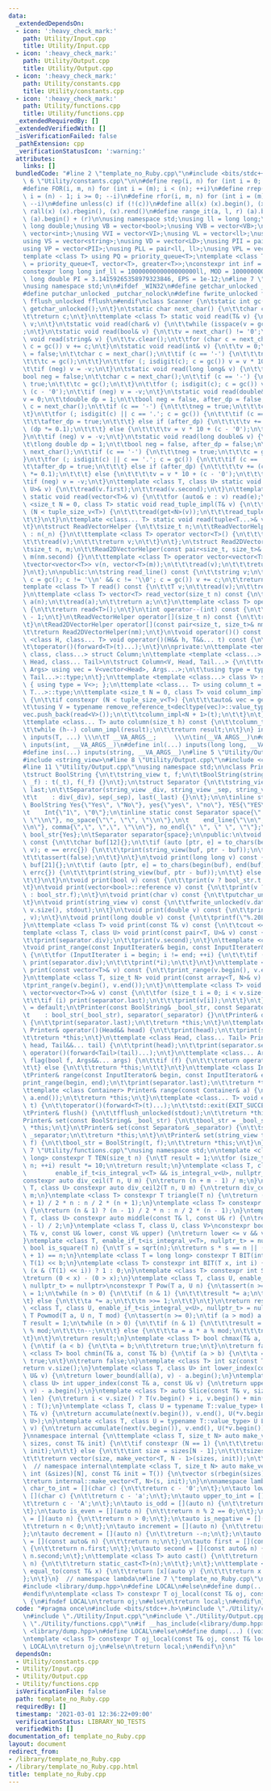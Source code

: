 ```yaml
---
data:
  _extendedDependsOn:
  - icon: ':heavy_check_mark:'
    path: Utility/Input.cpp
    title: Utility/Input.cpp
  - icon: ':heavy_check_mark:'
    path: Utility/Output.cpp
    title: Utility/Output.cpp
  - icon: ':heavy_check_mark:'
    path: Utility/constants.cpp
    title: Utility/constants.cpp
  - icon: ':heavy_check_mark:'
    path: Utility/functions.cpp
    title: Utility/functions.cpp
  _extendedRequiredBy: []
  _extendedVerifiedWith: []
  _isVerificationFailed: false
  _pathExtension: cpp
  _verificationStatusIcon: ':warning:'
  attributes:
    links: []
  bundledCode: "#line 2 \"template_no_Ruby.cpp\"\n#include <bits/stdc++.h>\n#line\
    \ 6 \"Utility/constants.cpp\"\n\n#define rep(i, n) for (int i = 0; i < (n); ++i)\n\
    #define FOR(i, m, n) for (int i = (m); i < (n); ++i)\n#define rrep(i, n) for (int\
    \ i = (n) - 1; i >= 0; --i)\n#define rfor(i, m, n) for (int i = (m); i >= (n);\
    \ --i)\n#define unless(c) if (!(c))\n#define all(x) (x).begin(), (x).end()\n#define\
    \ rall(x) (x).rbegin(), (x).rend()\n#define range_it(a, l, r) (a).begin() + (l),\
    \ (a).begin() + (r)\n\nusing namespace std;\nusing ll = long long;\nusing LD =\
    \ long double;\nusing VB = vector<bool>;\nusing VVB = vector<VB>;\nusing VI =\
    \ vector<int>;\nusing VVI = vector<VI>;\nusing VL = vector<ll>;\nusing VVL = vector<VL>;\n\
    using VS = vector<string>;\nusing VD = vector<LD>;\nusing PII = pair<int, int>;\n\
    using VP = vector<PII>;\nusing PLL = pair<ll, ll>;\nusing VPL = vector<PLL>;\n\
    template <class T> using PQ = priority_queue<T>;\ntemplate <class T> using PQS\
    \ = priority_queue<T, vector<T>, greater<T>>;\nconstexpr int inf = 1000000000;\n\
    constexpr long long inf_ll = 1000000000000000000ll, MOD = 1000000007;\nconstexpr\
    \ long double PI = 3.14159265358979323846, EPS = 1e-12;\n#line 7 \"Utility/Input.cpp\"\
    \nusing namespace std;\n\n#ifdef _WIN32\n#define getchar_unlocked _getchar_nolock\n\
    #define putchar_unlocked _putchar_nolock\n#define fwrite_unlocked fwrite\n#define\
    \ fflush_unlocked fflush\n#endif\nclass Scanner {\n\tstatic int gc() {\n\t\treturn\
    \ getchar_unlocked();\n\t}\n\tstatic char next_char() {\n\t\tchar c;\n\t\tread(c);\n\
    \t\treturn c;\n\t}\n\ttemplate <class T> static void read(T& v) {\n\t\tcin >>\
    \ v;\n\t}\n\tstatic void read(char& v) {\n\t\twhile (isspace(v = gc()))\n\t\t\t\
    ;\n\t}\n\tstatic void read(bool& v) {\n\t\tv = next_char() != '0';\n\t}\n\tstatic\
    \ void read(string& v) {\n\t\tv.clear();\n\t\tfor (char c = next_char(); !isspace(c);\
    \ c = gc()) v += c;\n\t}\n\tstatic void read(int& v) {\n\t\tv = 0;\n\t\tbool neg\
    \ = false;\n\t\tchar c = next_char();\n\t\tif (c == '-') {\n\t\t\tneg = true;\n\
    \t\t\tc = gc();\n\t\t}\n\t\tfor (; isdigit(c); c = gc()) v = v * 10 + (c - '0');\n\
    \t\tif (neg) v = -v;\n\t}\n\tstatic void read(long long& v) {\n\t\tv = 0;\n\t\t\
    bool neg = false;\n\t\tchar c = next_char();\n\t\tif (c == '-') {\n\t\t\tneg =\
    \ true;\n\t\t\tc = gc();\n\t\t}\n\t\tfor (; isdigit(c); c = gc()) v = v * 10 +\
    \ (c - '0');\n\t\tif (neg) v = -v;\n\t}\n\tstatic void read(double& v) {\n\t\t\
    v = 0;\n\t\tdouble dp = 1;\n\t\tbool neg = false, after_dp = false;\n\t\tchar\
    \ c = next_char();\n\t\tif (c == '-') {\n\t\t\tneg = true;\n\t\t\tc = gc();\n\t\
    \t}\n\t\tfor (; isdigit(c) || c == '.'; c = gc()) {\n\t\t\tif (c == '.') {\n\t\
    \t\t\tafter_dp = true;\n\t\t\t} else if (after_dp) {\n\t\t\t\tv += (c - '0') *\
    \ (dp *= 0.1);\n\t\t\t} else {\n\t\t\t\tv = v * 10 + (c - '0');\n\t\t\t}\n\t\t\
    }\n\t\tif (neg) v = -v;\n\t}\n\tstatic void read(long double& v) {\n\t\tv = 0;\n\
    \t\tlong double dp = 1;\n\t\tbool neg = false, after_dp = false;\n\t\tchar c =\
    \ next_char();\n\t\tif (c == '-') {\n\t\t\tneg = true;\n\t\t\tc = gc();\n\t\t\
    }\n\t\tfor (; isdigit(c) || c == '.'; c = gc()) {\n\t\t\tif (c == '.') {\n\t\t\
    \t\tafter_dp = true;\n\t\t\t} else if (after_dp) {\n\t\t\t\tv += (c - '0') * (dp\
    \ *= 0.1);\n\t\t\t} else {\n\t\t\t\tv = v * 10 + (c - '0');\n\t\t\t}\n\t\t}\n\t\
    \tif (neg) v = -v;\n\t}\n\ttemplate <class T, class U> static void read(pair<T,\
    \ U>& v) {\n\t\tread(v.first);\n\t\tread(v.second);\n\t}\n\ttemplate <class T>\
    \ static void read(vector<T>& v) {\n\t\tfor (auto& e : v) read(e);\n\t}\n\ttemplate\
    \ <size_t N = 0, class T> static void read_tuple_impl(T& v) {\n\t\tif constexpr\
    \ (N < tuple_size_v<T>) {\n\t\t\tread(get<N>(v));\n\t\t\tread_tuple_impl<N + 1>(v);\n\
    \t\t}\n\t}\n\ttemplate <class... T> static void read(tuple<T...>& v) {\n\t\tread_tuple_impl(v);\n\
    \t}\n\tstruct ReadVectorHelper {\n\t\tsize_t n;\n\t\tReadVectorHelper(size_t _n)\
    \ : n(_n) {}\n\t\ttemplate <class T> operator vector<T>() {\n\t\t\tvector<T> v(n);\n\
    \t\t\tread(v);\n\t\t\treturn v;\n\t\t}\n\t};\n\tstruct Read2DVectorHelper {\n\t\
    \tsize_t n, m;\n\t\tRead2DVectorHelper(const pair<size_t, size_t>& nm) : n(nm.first),\
    \ m(nm.second) {}\n\t\ttemplate <class T> operator vector<vector<T>>() {\n\t\t\
    \tvector<vector<T>> v(n, vector<T>(m));\n\t\t\tread(v);\n\t\t\treturn v;\n\t\t\
    }\n\t};\n\npublic:\n\tstring read_line() const {\n\t\tstring v;\n\t\tfor (char\
    \ c = gc(); c != '\\n' && c != '\\0'; c = gc()) v += c;\n\t\treturn v;\n\t}\n\t\
    template <class T> T read() const {\n\t\tT v;\n\t\tread(v);\n\t\treturn v;\n\t\
    }\n\ttemplate <class T> vector<T> read_vector(size_t n) const {\n\t\tvector<T>\
    \ a(n);\n\t\tread(a);\n\t\treturn a;\n\t}\n\ttemplate <class T> operator T() const\
    \ {\n\t\treturn read<T>();\n\t}\n\tint operator--(int) const {\n\t\treturn read<int>()\
    \ - 1;\n\t}\n\tReadVectorHelper operator[](size_t n) const {\n\t\treturn ReadVectorHelper(n);\n\
    \t}\n\tRead2DVectorHelper operator[](const pair<size_t, size_t>& nm) const {\n\
    \t\treturn Read2DVectorHelper(nm);\n\t}\n\tvoid operator()() const {}\n\ttemplate\
    \ <class H, class... T> void operator()(H&& h, T&&... t) const {\n\t\tread(h);\n\
    \t\toperator()(forward<T>(t)...);\n\t}\n\nprivate:\n\ttemplate <template <class...>\
    \ class, class...> struct Column;\n\ttemplate <template <class...> class V, class\
    \ Head, class... Tail>\n\tstruct Column<V, Head, Tail...> {\n\t\ttemplate <class...\
    \ Args> using vec = V<vector<Head>, Args...>;\n\t\tusing type = typename Column<vec,\
    \ Tail...>::type;\n\t};\n\ttemplate <template <class...> class V> struct Column<V>\
    \ { using type = V<>; };\n\ttemplate <class... T> using column_t = typename Column<tuple,\
    \ T...>::type;\n\ttemplate <size_t N = 0, class T> void column_impl(T& t) const\
    \ {\n\t\tif constexpr (N < tuple_size_v<T>) {\n\t\t\tauto& vec = get<N>(t);\n\t\
    \t\tusing V = typename remove_reference_t<decltype(vec)>::value_type;\n\t\t\t\
    vec.push_back(read<V>());\n\t\t\tcolumn_impl<N + 1>(t);\n\t\t}\n\t}\n\npublic:\n\
    \ttemplate <class... T> auto column(size_t h) const {\n\t\tcolumn_t<T...> result;\n\
    \t\twhile (h--) column_impl(result);\n\t\treturn result;\n\t}\n} in;\n#define\
    \ inputs(T, ...) \\\n\tT __VA_ARGS__;     \\\n\tin(__VA_ARGS__)\n#define ini(...)\
    \ inputs(int, __VA_ARGS__)\n#define inl(...) inputs(long long, __VA_ARGS__)\n\
    #define ins(...) inputs(string, __VA_ARGS__)\n#line 5 \"Utility/Output.cpp\"\n\
    #include <string_view>\n#line 8 \"Utility/Output.cpp\"\n#include <charconv>\n\
    #line 11 \"Utility/Output.cpp\"\nusing namespace std;\n\nclass Printer {\npublic:\n\
    \tstruct BoolString {\n\t\tstring_view t, f;\n\t\tBoolString(string_view _t, string_view\
    \ _f) : t(_t), f(_f) {}\n\t};\n\tstruct Separator {\n\t\tstring_view div, sep,\
    \ last;\n\t\tSeparator(string_view _div, string_view _sep, string_view _last)\n\
    \t\t    : div(_div), sep(_sep), last(_last) {}\n\t};\n\n\tinline static const\
    \ BoolString Yes{\"Yes\", \"No\"}, yes{\"yes\", \"no\"}, YES{\"YES\", \"NO\"},\n\
    \t    Int{\"1\", \"0\"};\n\tinline static const Separator space{\" \", \" \",\
    \ \"\\n\"}, no_space{\"\", \"\", \"\\n\"},\n\t    end_line{\"\\n\", \"\\n\", \"\
    \\n\"}, comma{\",\", \",\", \"\\n\"}, no_endl{\" \", \" \", \"\"};\n\n\tBoolString\
    \ bool_str{Yes};\n\tSeparator separator{space};\n\npublic:\n\tvoid print(int v)\
    \ const {\n\t\tchar buf[12]{};\n\t\tif (auto [ptr, e] = to_chars(begin(buf), end(buf),\
    \ v); e == errc{}) {\n\t\t\tprint(string_view(buf, ptr - buf));\n\t\t} else {\n\
    \t\t\tassert(false);\n\t\t}\n\t}\n\tvoid print(long long v) const {\n\t\tchar\
    \ buf[21]{};\n\t\tif (auto [ptr, e] = to_chars(begin(buf), end(buf), v); e ==\
    \ errc{}) {\n\t\t\tprint(string_view(buf, ptr - buf));\n\t\t} else {\n\t\t\tassert(false);\n\
    \t\t}\n\t}\n\tvoid print(bool v) const {\n\t\tprint(v ? bool_str.t : bool_str.f);\n\
    \t}\n\tvoid print(vector<bool>::reference v) const {\n\t\tprint(v ? bool_str.t\
    \ : bool_str.f);\n\t}\n\tvoid print(char v) const {\n\t\tputchar_unlocked(v);\n\
    \t}\n\tvoid print(string_view v) const {\n\t\tfwrite_unlocked(v.data(), sizeof(string_view::value_type),\
    \ v.size(), stdout);\n\t}\n\tvoid print(double v) const {\n\t\tprintf(\"%.20f\"\
    , v);\n\t}\n\tvoid print(long double v) const {\n\t\tprintf(\"%.20Lf\", v);\n\t\
    }\n\ttemplate <class T> void print(const T& v) const {\n\t\tcout << v;\n\t}\n\t\
    template <class T, class U> void print(const pair<T, U>& v) const {\n\t\tprint(v.first);\n\
    \t\tprint(separator.div);\n\t\tprint(v.second);\n\t}\n\ttemplate <class InputIterater>\n\
    \tvoid print_range(const InputIterater& begin, const InputIterater& end) const\
    \ {\n\t\tfor (InputIterater i = begin; i != end; ++i) {\n\t\t\tif (i != begin)\
    \ print(separator.div);\n\t\t\tprint(*i);\n\t\t}\n\t}\n\ttemplate <class T> void\
    \ print(const vector<T>& v) const {\n\t\tprint_range(v.begin(), v.end());\n\t\
    }\n\ttemplate <class T, size_t N> void print(const array<T, N>& v) const {\n\t\
    \tprint_range(v.begin(), v.end());\n\t}\n\ttemplate <class T> void print(const\
    \ vector<vector<T>>& v) const {\n\t\tfor (size_t i = 0; i < v.size(); ++i) {\n\
    \t\t\tif (i) print(separator.last);\n\t\t\tprint(v[i]);\n\t\t}\n\t}\n\n\tPrinter()\
    \ = default;\n\tPrinter(const BoolString& _bool_str, const Separator& _separator)\n\
    \t    : bool_str(_bool_str), separator(_separator) {}\n\tPrinter& operator()()\
    \ {\n\t\tprint(separator.last);\n\t\treturn *this;\n\t}\n\ttemplate <class Head>\
    \ Printer& operator()(Head&& head) {\n\t\tprint(head);\n\t\tprint(separator.last);\n\
    \t\treturn *this;\n\t}\n\ttemplate <class Head, class... Tail> Printer& operator()(Head&&\
    \ head, Tail&&... tail) {\n\t\tprint(head);\n\t\tprint(separator.sep);\n\t\treturn\
    \ operator()(forward<Tail>(tail)...);\n\t}\n\ttemplate <class... Args> Printer&\
    \ flag(bool f, Args&&... args) {\n\t\tif (f) {\n\t\t\treturn operator()(forward<Args>(args)...);\n\
    \t\t} else {\n\t\t\treturn *this;\n\t\t}\n\t}\n\ttemplate <class InputIterator>\n\
    \tPrinter& range(const InputIterator& begin, const InputIterator& end) {\n\t\t\
    print_range(begin, end);\n\t\tprint(separator.last);\n\t\treturn *this;\n\t}\n\
    \ttemplate <class Container> Printer& range(const Container& a) {\n\t\trange(a.begin(),\
    \ a.end());\n\t\treturn *this;\n\t}\n\ttemplate <class... T> void exit(T&&...\
    \ t) {\n\t\toperator()(forward<T>(t)...);\n\t\tstd::exit(EXIT_SUCCESS);\n\t}\n\
    \tPrinter& flush() {\n\t\tfflush_unlocked(stdout);\n\t\treturn *this;\n\t}\n\t\
    Printer& set(const BoolString& _bool_str) {\n\t\tbool_str = _bool_str;\n\t\treturn\
    \ *this;\n\t}\n\tPrinter& set(const Separator& _separator) {\n\t\tseparator =\
    \ _separator;\n\t\treturn *this;\n\t}\n\tPrinter& set(string_view t, string_view\
    \ f) {\n\t\tbool_str = BoolString(t, f);\n\t\treturn *this;\n\t}\n} out;\n#line\
    \ 7 \"Utility/functions.cpp\"\nusing namespace std;\n\ntemplate <class T = long\
    \ long> constexpr T TEN(size_t n) {\n\tT result = 1;\n\tfor (size_t i = 0; i <\
    \ n; ++i) result *= 10;\n\treturn result;\n}\ntemplate <class T, class U,\n  \
    \        enable_if_t<is_integral_v<T> && is_integral_v<U>, nullptr_t> = nullptr>\n\
    constexpr auto div_ceil(T n, U m) {\n\treturn (n + m - 1) / m;\n}\ntemplate <class\
    \ T, class U> constexpr auto div_ceil2(T n, U m) {\n\treturn div_ceil(n, m) *\
    \ m;\n}\ntemplate <class T> constexpr T triangle(T n) {\n\treturn (n & 1) ? (n\
    \ + 1) / 2 * n : n / 2 * (n + 1);\n}\ntemplate <class T> constexpr T nC2(T n)\
    \ {\n\treturn (n & 1) ? (n - 1) / 2 * n : n / 2 * (n - 1);\n}\ntemplate <class\
    \ T, class U> constexpr auto middle(const T& l, const U& r) {\n\treturn l + (r\
    \ - l) / 2;\n}\ntemplate <class T, class U, class V>\nconstexpr bool in_range(const\
    \ T& v, const U& lower, const V& upper) {\n\treturn lower <= v && v < upper;\n\
    }\ntemplate <class T, enable_if_t<is_integral_v<T>, nullptr_t> = nullptr>\nconstexpr\
    \ bool is_square(T n) {\n\tT s = sqrt(n);\n\treturn s * s == n || (s + 1) * (s\
    \ + 1) == n;\n}\ntemplate <class T = long long> constexpr T BIT(int b) {\n\treturn\
    \ T(1) << b;\n}\ntemplate <class T> constexpr int BIT(T x, int i) {\n\treturn\
    \ (x & (T(1) << i)) ? 1 : 0;\n}\ntemplate <class T> constexpr int Sgn(T x) {\n\
    \treturn (0 < x) - (0 > x);\n}\ntemplate <class T, class U, enable_if_t<is_integral_v<U>,\
    \ nullptr_t> = nullptr>\nconstexpr T Pow(T a, U n) {\n\tassert(n >= 0);\n\tT result\
    \ = 1;\n\twhile (n > 0) {\n\t\tif (n & 1) {\n\t\t\tresult *= a;\n\t\t\tn--;\n\t\
    \t} else {\n\t\t\ta *= a;\n\t\t\tn >>= 1;\n\t\t}\n\t}\n\treturn result;\n}\ntemplate\
    \ <class T, class U, enable_if_t<is_integral_v<U>, nullptr_t> = nullptr>\nconstexpr\
    \ T Powmod(T a, U n, T mod) {\n\tassert(n >= 0);\n\tif (a > mod) a %= mod;\n\t\
    T result = 1;\n\twhile (n > 0) {\n\t\tif (n & 1) {\n\t\t\tresult = result * a\
    \ % mod;\n\t\t\tn--;\n\t\t} else {\n\t\t\ta = a * a % mod;\n\t\t\tn >>= 1;\n\t\
    \t}\n\t}\n\treturn result;\n}\ntemplate <class T> bool chmax(T& a, const T& b)\
    \ {\n\tif (a < b) {\n\t\ta = b;\n\t\treturn true;\n\t}\n\treturn false;\n}\ntemplate\
    \ <class T> bool chmin(T& a, const T& b) {\n\tif (a > b) {\n\t\ta = b;\n\t\treturn\
    \ true;\n\t}\n\treturn false;\n}\ntemplate <class T> int sz(const T& v) {\n\t\
    return v.size();\n}\ntemplate <class T, class U> int lower_index(const T& a, const\
    \ U& v) {\n\treturn lower_bound(all(a), v) - a.begin();\n}\ntemplate <class T,\
    \ class U> int upper_index(const T& a, const U& v) {\n\treturn upper_bound(all(a),\
    \ v) - a.begin();\n}\ntemplate <class T> auto Slice(const T& v, size_t i, size_t\
    \ len) {\n\treturn i < v.size() ? T(v.begin() + i, v.begin() + min(i + len, v.size()))\
    \ : T();\n}\ntemplate <class T, class U = typename T::value_type> U Gcdv(const\
    \ T& v) {\n\treturn accumulate(next(v.begin()), v.end(), U(*v.begin()), gcd<U,\
    \ U>);\n}\ntemplate <class T, class U = typename T::value_type> U Lcmv(const T&\
    \ v) {\n\treturn accumulate(next(v.begin()), v.end(), U(*v.begin()), lcm<U, U>);\n\
    }\nnamespace internal {\n\ttemplate <class T, size_t N> auto make_vector(vector<int>&\
    \ sizes, const T& init) {\n\t\tif constexpr (N == 1) {\n\t\t\treturn vector(sizes[0],\
    \ init);\n\t\t} else {\n\t\t\tint size = sizes[N - 1];\n\t\t\tsizes.pop_back();\n\
    \t\t\treturn vector(size, make_vector<T, N - 1>(sizes, init));\n\t\t}\n\t}\n}\
    \  // namespace internal\ntemplate <class T, size_t N> auto make_vector(const\
    \ int (&sizes)[N], const T& init = T()) {\n\tvector s(rbegin(sizes), rend(sizes));\n\
    \treturn internal::make_vector<T, N>(s, init);\n}\n\nnamespace lambda {\n\tauto\
    \ char_to_int = [](char c) {\n\t\treturn c - '0';\n\t};\n\tauto lower_to_int =\
    \ [](char c) {\n\t\treturn c - 'a';\n\t};\n\tauto upper_to_int = [](char c) {\n\
    \t\treturn c - 'A';\n\t};\n\tauto is_odd = [](auto n) {\n\t\treturn n % 2 == 1;\n\
    \t};\n\tauto is_even = [](auto n) {\n\t\treturn n % 2 == 0;\n\t};\n\tauto is_positive\
    \ = [](auto n) {\n\t\treturn n > 0;\n\t};\n\tauto is_negative = [](auto n) {\n\
    \t\treturn n < 0;\n\t};\n\tauto increment = [](auto n) {\n\t\treturn ++n;\n\t\
    };\n\tauto decrement = [](auto n) {\n\t\treturn --n;\n\t};\n\tauto yield_self\
    \ = [](const auto& n) {\n\t\treturn n;\n\t};\n\tauto first = [](const auto& n)\
    \ {\n\t\treturn n.first;\n\t};\n\tauto second = [](const auto& n) {\n\t\treturn\
    \ n.second;\n\t};\n\ttemplate <class T> auto cast() {\n\t\treturn [](const auto&\
    \ n) {\n\t\t\treturn static_cast<T>(n);\n\t\t};\n\t};\n\ttemplate <class T> auto\
    \ equal_to(const T& x) {\n\t\treturn [x](auto y) {\n\t\t\treturn x == y;\n\t\t\
    };\n\t}\n}  // namespace lambda\n#line 7 \"template_no_Ruby.cpp\"\n#if __has_include(<library/dump.hpp>)\n\
    #include <library/dump.hpp>\n#define LOCAL\n#else\n#define dump(...) ((void)0)\n\
    #endif\n\ntemplate <class T> constexpr T oj_local(const T& oj, const T& local)\
    \ {\n#ifndef LOCAL\n\treturn oj;\n#else\n\treturn local;\n#endif\n}\n"
  code: "#pragma once\n#include <bits/stdc++.h>\n#include \"./Utility/constants.cpp\"\
    \n#include \"./Utility/Input.cpp\"\n#include \"./Utility/Output.cpp\"\n#include\
    \ \"./Utility/functions.cpp\"\n#if __has_include(<library/dump.hpp>)\n#include\
    \ <library/dump.hpp>\n#define LOCAL\n#else\n#define dump(...) ((void)0)\n#endif\n\
    \ntemplate <class T> constexpr T oj_local(const T& oj, const T& local) {\n#ifndef\
    \ LOCAL\n\treturn oj;\n#else\n\treturn local;\n#endif\n}\n"
  dependsOn:
  - Utility/constants.cpp
  - Utility/Input.cpp
  - Utility/Output.cpp
  - Utility/functions.cpp
  isVerificationFile: false
  path: template_no_Ruby.cpp
  requiredBy: []
  timestamp: '2021-03-01 12:36:22+09:00'
  verificationStatus: LIBRARY_NO_TESTS
  verifiedWith: []
documentation_of: template_no_Ruby.cpp
layout: document
redirect_from:
- /library/template_no_Ruby.cpp
- /library/template_no_Ruby.cpp.html
title: template_no_Ruby.cpp
---
```

